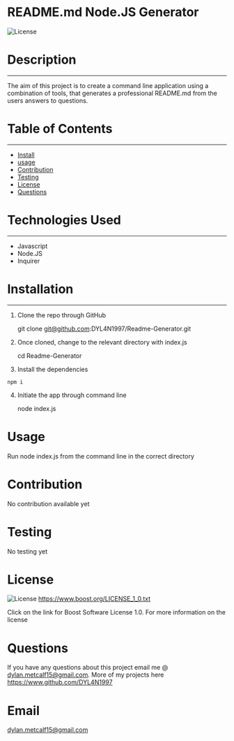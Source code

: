   # README.md Node.JS Generator
  ![License](https://img.shields.io/badge/License-Boost_1.0-lightblue.svg)


  # Description
  ---------------------------------------------------------

  The aim of this project is to create a command line application using a combination of tools, that generates a professional README.md from the users answers to questions.

  # Table of Contents
  ---------------------------------------------------------

  - [Install](#install)
  - [usage](#usage)
  - [Contribution](#contribution)
  - [Testing](#testing)
  - [License](#license)
  - [Questions](#questions)


  # Technologies Used
  ---------------------------------------------------------

  - Javascript
  - Node.JS
  - Inquirer


  # Installation
  -------------------------------------------------------- 

  1. Clone the repo through GitHub

     git clone git@github.com:DYL4N1997/Readme-Generator.git


  2. Once cloned, change to the relevant directory with    index.js 

     cd Readme-Generator


  3. Install the dependencies

    npm i 


  4. Initiate the app through command line

     node index.js




  # Usage
  Run node index.js from the command line in the correct directory


  # Contribution
  No contribution available yet


  # Testing
  No testing yet


  # License
  ![License](https://img.shields.io/badge/License-Boost_1.0-lightblue.svg)
  https://www.boost.org/LICENSE_1_0.txt
      
  Click on the link for Boost Software License 1.0. For more information on the license


  # Questions
  If you have any questions about this project email me @ dylan.metcalf15@gmail.com. More of my projects here https://www.github.com/DYL4N1997


  # Email
  dylan.metcalf15@gmail.com